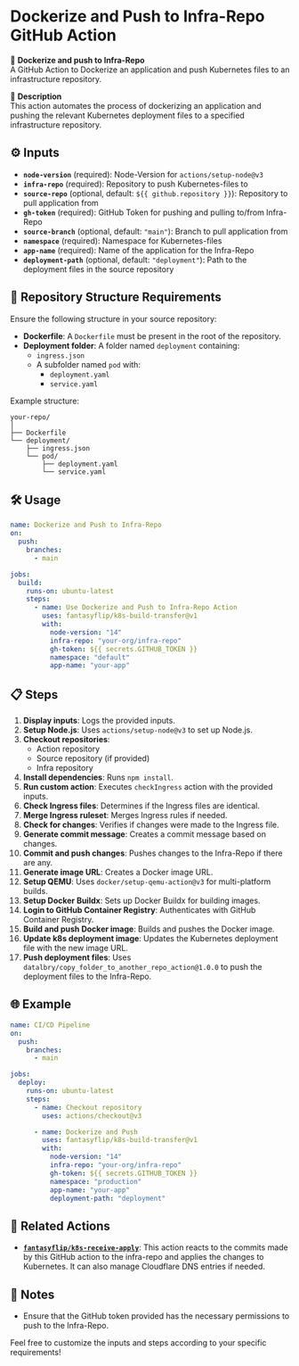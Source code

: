 # Dockerize and Push to Infra-Repo GitHub Action

🚀 **Dockerize and push to Infra-Repo**  
A GitHub Action to Dockerize an application and push Kubernetes files to an infrastructure repository.

📄 **Description**  
This action automates the process of dockerizing an application and pushing the relevant Kubernetes deployment files to a specified infrastructure repository.

## ⚙️ Inputs

- **`node-version`** (required): Node-Version for `actions/setup-node@v3`
- **`infra-repo`** (required): Repository to push Kubernetes-files to
- **`source-repo`** (optional, default: `${{ github.repository }}`): Repository to pull application from
- **`gh-token`** (required): GitHub Token for pushing and pulling to/from Infra-Repo
- **`source-branch`** (optional, default: `"main"`): Branch to pull application from
- **`namespace`** (required): Namespace for Kubernetes-files
- **`app-name`** (required): Name of the application for the Infra-Repo
- **`deployment-path`** (optional, default: `"deployment"`): Path to the deployment files in the source repository

## 📂 Repository Structure Requirements

Ensure the following structure in your source repository:

- **Dockerfile**: A `Dockerfile` must be present in the root of the repository.
- **Deployment folder**: A folder named `deployment` containing:
  - `ingress.json`
  - A subfolder named `pod` with:
    - `deployment.yaml`
    - `service.yaml`

Example structure:

```
your-repo/
│
├── Dockerfile
└── deployment/
    ├── ingress.json
    └── pod/
        ├── deployment.yaml
        └── service.yaml
```

## 🛠️ Usage

```yaml
name: Dockerize and Push to Infra-Repo
on:
  push:
    branches:
      - main

jobs:
  build:
    runs-on: ubuntu-latest
    steps:
      - name: Use Dockerize and Push to Infra-Repo Action
        uses: fantasyflip/k8s-build-transfer@v1
        with:
          node-version: "14"
          infra-repo: "your-org/infra-repo"
          gh-token: ${{ secrets.GITHUB_TOKEN }}
          namespace: "default"
          app-name: "your-app"
```

## 📋 Steps

1. **Display inputs**: Logs the provided inputs.
2. **Setup Node.js**: Uses `actions/setup-node@v3` to set up Node.js.
3. **Checkout repositories**:
   - Action repository
   - Source repository (if provided)
   - Infra repository
4. **Install dependencies**: Runs `npm install`.
5. **Run custom action**: Executes `checkIngress` action with the provided inputs.
6. **Check Ingress files**: Determines if the Ingress files are identical.
7. **Merge Ingress ruleset**: Merges Ingress rules if needed.
8. **Check for changes**: Verifies if changes were made to the Ingress file.
9. **Generate commit message**: Creates a commit message based on changes.
10. **Commit and push changes**: Pushes changes to the Infra-Repo if there are any.
11. **Generate image URL**: Creates a Docker image URL.
12. **Setup QEMU**: Uses `docker/setup-qemu-action@v3` for multi-platform builds.
13. **Setup Docker Buildx**: Sets up Docker Buildx for building images.
14. **Login to GitHub Container Registry**: Authenticates with GitHub Container Registry.
15. **Build and push Docker image**: Builds and pushes the Docker image.
16. **Update k8s deployment image**: Updates the Kubernetes deployment file with the new image URL.
17. **Push deployment files**: Uses `datalbry/copy_folder_to_another_repo_action@1.0.0` to push the deployment files to the Infra-Repo.

## 🌐 Example

```yaml
name: CI/CD Pipeline
on:
  push:
    branches:
      - main

jobs:
  deploy:
    runs-on: ubuntu-latest
    steps:
      - name: Checkout repository
        uses: actions/checkout@v3

      - name: Dockerize and Push
        uses: fantasyflip/k8s-build-transfer@v1
        with:
          node-version: "14"
          infra-repo: "your-org/infra-repo"
          gh-token: ${{ secrets.GITHUB_TOKEN }}
          namespace: "production"
          app-name: "your-app"
          deployment-path: "deployment"
```

## 🔄 Related Actions

- [**`fantasyflip/k8s-receive-apply`**](https://github.com/fantasyflip/k8s-receive-apply): This action reacts to the commits made by this GitHub action to the infra-repo and applies the changes to Kubernetes. It can also manage Cloudflare DNS entries if needed.

## 📝 Notes

- Ensure that the GitHub token provided has the necessary permissions to push to the Infra-Repo.

Feel free to customize the inputs and steps according to your specific requirements!
